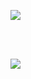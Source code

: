 [![](https://github-readme-stats.vercel.app/api/pin/?username=faeztgh&repo&theme=midnight-purple&show_icons=true&show_owner=true&api_domain=https://wakatime.com/share/@f4ez/&range=last_year)](https://github.com/faeztgh/)

<br/>
<br/>

[![](https://wakatime.com/share/@f4ez/e21807b2-f7a9-45bc-8ac7-ef2f0483dca9.svg)](https://github.com/faeztgh/)
